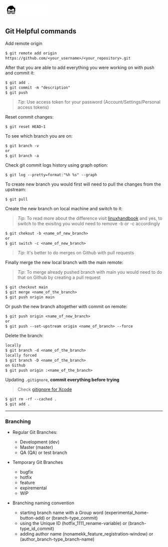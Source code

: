 <a href="../../README.md">
<img 
src="../../.readme/assets/codeacademy-white.svg" 
height="42">
</a>

## Git Helpful commands

Add remote origin
```
$ git remote add origin 
https://github.com/<your_username>/<your_repository>.git
```

After that you are able to add everything you were 
working on with push and commit it:
```
$ git add .
$ git commit -m "description"
$ git push
```
> *Tip*: Use access token for your password 
(Account/Settings/Personal access tokens)

Reset commit changes:
```
$ git reset HEAD~1
```

To see which branch you are on:
```
$ git branch -v
or
$ git branch -a
```

Check git commit logs history using graph option:
```
$ git log --pretty=format:"%h %s" --graph
```

To create new branch you would first will need to 
pull the changes from the upstream:
```
$ git pull
```

Create the new branch on local machine and switch 
to it:
> *Tip*: To read more about the difference visit
[linuxhandbook](https://linuxhandbook.com/git-switch-checkout/)
and yes, to switch to the exisitng you would need 
to remove -b or -c accordingly
```
$ git chekout -b <name_of_new_branch> 
or 
$ git switch -c <name_of_new_branch>
```

> *Tip*: It's better to do merges on Github with pull requests

Finally merge the new local branch with the main
remote:
> *Tip*: To merge already pushed branch with
main you would need to do that on Github
by creating a pull request
```
$ git checkout main
$ git merge <name_of_the_branch>
$ git push origin main
```

Or push the new branch altogether with commit on remote:
```
$ git push origin <name_of_new_branch>
or 
$ git push --set-upstream origin <name_of_branch> --force
```

Delete the branch: 
```
locally
$ git branch -d <name_of_the_branch>
locally forced
$ git branch -D <name_of_the_branch>
on Github
$ git push origin :<name_of_the_branch>
```

Updating <code>.gitignore</code>, **commit everything before trying**
> Check [gitignore for Xcode](https://github.com/github/gitignore/blob/main/Swift.gitignore#L28)
```
$ git rm -rf --cached .
$ git add .
```

---
 
### Branching

- Regular Git Branches:
	- Development (dev)
	- Master (master)
	- QA (QA) or test branch

- Temporary Git Branches
	- bugfix
	- hotfix
	- feature
	- expiremental
	- WIP 

- Branching naming convention
	- starting branch name with a Group word (experimental_home-button-add) or (branch-type_commit)
	- using the Unique ID (hotfix_1111_rename-variable) or (branch-type_id_commit)
	- adding author name (nonamekk_feature_registration-window) or (author_branch-type_branch-name)


